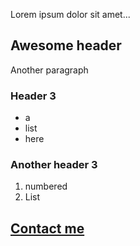 Lorem ipsum dolor sit amet...

## Awesome header

Another paragraph

### Header 3

 - a 
 - list 
 - here

### Another header 3
  
 1. numbered
 1. List

## [Contact me](/contact)
